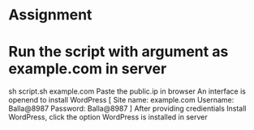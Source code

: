 ﻿# Assignment
# Run the script with argument as example.com in server
sh script.sh example.com
Paste the public.ip in browser
An interface is openend to install WordPress
[ 
Site name: example.com
Username: Balla@8987
Password: Balla@8987
]
After providing credientials
Install WordPress, click the option
WordPress is installed in server


